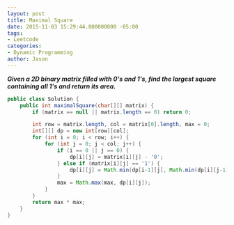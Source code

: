 ```yaml
---
layout: post
title: Maximal Square
date: 2015-11-03 15:29:44.000000000 -05:00
tags:
- Leetcode
categories:
- Dynamic Programming
author: Jason
---
```

<p><strong><em>Given a 2D binary matrix filled with 0's and 1's, find the largest square containing all 1's and return its area.</em></strong></p>


``` java
public class Solution {
    public int maximalSquare(char[][] matrix) {
        if (matrix == null || matrix.length == 0) return 0;

        int row = matrix.length, col = matrix[0].length, max = 0;
        int[][] dp = new int[row][col];
        for (int i = 0; i < row; i++) {
            for (int j = 0; j < col; j++) {
                if (i == 0 || j == 0) {
                    dp[i][j] = matrix[i][j] - '0';
                } else if (matrix[i][j] == '1') {
                    dp[i][j] = Math.min(dp[i-1][j], Math.min(dp[i][j-1], dp[i-1][j-1])) + 1;
                }
                max = Math.max(max, dp[i][j]);
            }
        }
        return max * max;
    }
}
```
